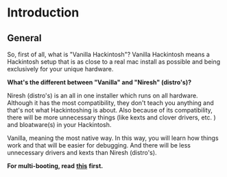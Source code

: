 # Introduction

## General

So, first of all, what is "Vanilla Hackintosh"? Vanilla Hackintosh means a Hackintosh setup that is as close to a real mac install as possible and being exclusively for your unique hardware.

**What's the different between "Vanilla" and "Niresh" \(distro's\)?**

Niresh \(distro's\) is an all in one installer which runs on all hardware. Although it has the most compatibility, they don't teach you anything and that's not what Hackintoshing is about. Also because of its compatibility, there will be more unnecessary things \(like kexts and clover drivers, etc. \) and bloatware\(s\) in your Hackintosh.

Vanilla, meaning the most native way. In this way, you will learn how things work and that will be easier for debugging. And there will be less unnecessary drivers and kexts than Niresh \(distro's\).

**For multi-booting, read** [**this**](https://hackintosh-multiboot.gitbook.io/hackintosh-multiboot/) **first.**

